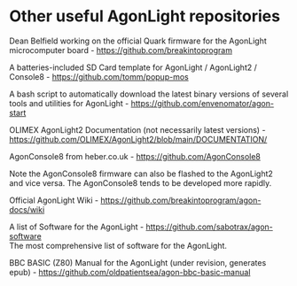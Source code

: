 # Other useful AgonLight repositories

Dean Belfield working on the official Quark firmware for the AgonLight microcomputer board - https://github.com/breakintoprogram

A batteries-included SD Card template for AgonLight / AgonLight2 / Console8 - https://github.com/tomm/popup-mos

A bash script to automatically download the latest binary versions of several tools and utilities for AgonLight - https://github.com/envenomator/agon-start

OLIMEX AgonLight2 Documentation (not necessarily latest versions) - https://github.com/OLIMEX/AgonLight2/blob/main/DOCUMENTATION/

AgonConsole8 from heber.co.uk - https://github.com/AgonConsole8

Note the AgonConsole8 firmware can also be flashed to the AgonLight2 and vice versa. The AgonConsole8 tends to be developed more rapidly.

Official AgonLight Wiki - https://github.com/breakintoprogram/agon-docs/wiki

A list of Software for the AgonLight - https://github.com/sabotrax/agon-software<br>The most comprehensive list of software for the AgonLight.

BBC BASIC (Z80) Manual for the AgonLight (under revision, generates epub) - https://github.com/oldpatientsea/agon-bbc-basic-manual
